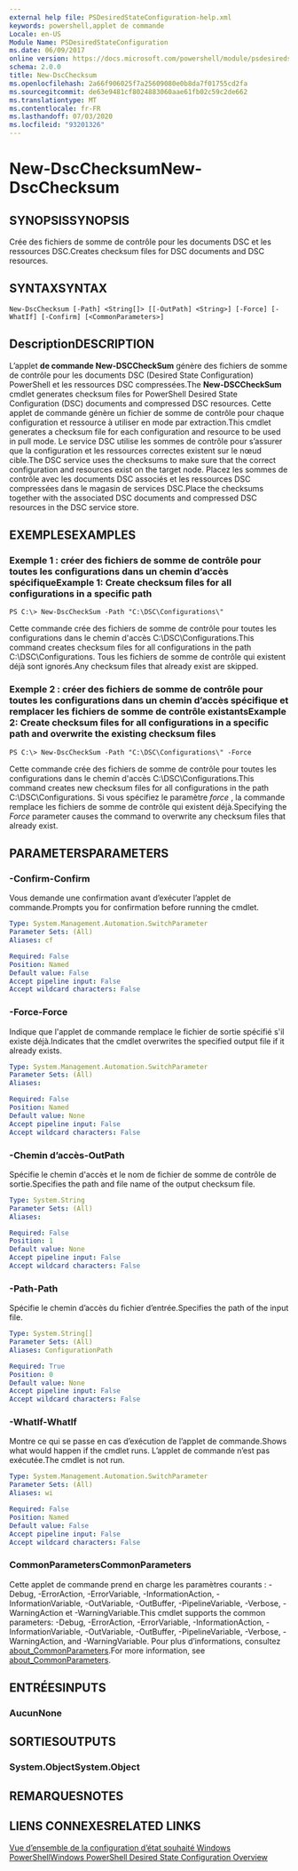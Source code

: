 ```yaml
---
external help file: PSDesiredStateConfiguration-help.xml
keywords: powershell,applet de commande
Locale: en-US
Module Name: PSDesiredStateConfiguration
ms.date: 06/09/2017
online version: https://docs.microsoft.com/powershell/module/psdesiredstateconfiguration/new-dscchecksum?view=powershell-7&WT.mc_id=ps-gethelp
schema: 2.0.0
title: New-DscChecksum
ms.openlocfilehash: 2a66f906025f7a25609080e0b8da7f01755cd2fa
ms.sourcegitcommit: de63e9481cf8024883060aae61fb02c59c2de662
ms.translationtype: MT
ms.contentlocale: fr-FR
ms.lasthandoff: 07/03/2020
ms.locfileid: "93201326"
---
```

# <span data-ttu-id="67f79-103">New-DscChecksum</span><span class="sxs-lookup"><span data-stu-id="67f79-103">New-DscChecksum</span></span>

## <span data-ttu-id="67f79-104">SYNOPSIS</span><span class="sxs-lookup"><span data-stu-id="67f79-104">SYNOPSIS</span></span>
<span data-ttu-id="67f79-105">Crée des fichiers de somme de contrôle pour les documents DSC et les ressources DSC.</span><span class="sxs-lookup"><span data-stu-id="67f79-105">Creates checksum files for DSC documents and DSC resources.</span></span>

## <span data-ttu-id="67f79-106">SYNTAX</span><span class="sxs-lookup"><span data-stu-id="67f79-106">SYNTAX</span></span>

```
New-DscChecksum [-Path] <String[]> [[-OutPath] <String>] [-Force] [-WhatIf] [-Confirm] [<CommonParameters>]
```

## <span data-ttu-id="67f79-107">Description</span><span class="sxs-lookup"><span data-stu-id="67f79-107">DESCRIPTION</span></span>

<span data-ttu-id="67f79-108">L’applet **de commande New-DSCCheckSum** génère des fichiers de somme de contrôle pour les documents DSC (Desired State Configuration) PowerShell et les ressources DSC compressées.</span><span class="sxs-lookup"><span data-stu-id="67f79-108">The **New-DSCCheckSum** cmdlet generates checksum files for PowerShell Desired State Configuration (DSC) documents and compressed DSC resources.</span></span>
<span data-ttu-id="67f79-109">Cette applet de commande génère un fichier de somme de contrôle pour chaque configuration et ressource à utiliser en mode par extraction.</span><span class="sxs-lookup"><span data-stu-id="67f79-109">This cmdlet generates a checksum file for each configuration and resource to be used in pull mode.</span></span>
<span data-ttu-id="67f79-110">Le service DSC utilise les sommes de contrôle pour s’assurer que la configuration et les ressources correctes existent sur le nœud cible.</span><span class="sxs-lookup"><span data-stu-id="67f79-110">The DSC service uses the checksums to make sure that the correct configuration and resources exist on the target node.</span></span>
<span data-ttu-id="67f79-111">Placez les sommes de contrôle avec les documents DSC associés et les ressources DSC compressées dans le magasin de services DSC.</span><span class="sxs-lookup"><span data-stu-id="67f79-111">Place the checksums together with the associated DSC documents and compressed DSC resources in the DSC service store.</span></span>

## <span data-ttu-id="67f79-112">EXEMPLES</span><span class="sxs-lookup"><span data-stu-id="67f79-112">EXAMPLES</span></span>

### <span data-ttu-id="67f79-113">Exemple 1 : créer des fichiers de somme de contrôle pour toutes les configurations dans un chemin d’accès spécifique</span><span class="sxs-lookup"><span data-stu-id="67f79-113">Example 1: Create checksum files for all configurations in a specific path</span></span>

```
PS C:\> New-DscCheckSum -Path "C:\DSC\Configurations\"
```

<span data-ttu-id="67f79-114">Cette commande crée des fichiers de somme de contrôle pour toutes les configurations dans le chemin d'accès C:\DSC\Configurations.</span><span class="sxs-lookup"><span data-stu-id="67f79-114">This command creates checksum files for all configurations in the path C:\DSC\Configurations.</span></span>
<span data-ttu-id="67f79-115">Tous les fichiers de somme de contrôle qui existent déjà sont ignorés.</span><span class="sxs-lookup"><span data-stu-id="67f79-115">Any checksum files that already exist are skipped.</span></span>

### <span data-ttu-id="67f79-116">Exemple 2 : créer des fichiers de somme de contrôle pour toutes les configurations dans un chemin d’accès spécifique et remplacer les fichiers de somme de contrôle existants</span><span class="sxs-lookup"><span data-stu-id="67f79-116">Example 2: Create checksum files for all configurations in a specific path and overwrite the existing checksum files</span></span>

```
PS C:\> New-DscCheckSum -Path "C:\DSC\Configurations\" -Force
```

<span data-ttu-id="67f79-117">Cette commande crée des fichiers de somme de contrôle pour toutes les configurations dans le chemin d'accès C:\DSC\Configurations.</span><span class="sxs-lookup"><span data-stu-id="67f79-117">This command creates new checksum files for all configurations in the path C:\DSC\Configurations.</span></span>
<span data-ttu-id="67f79-118">Si vous spécifiez le paramètre *force* , la commande remplace les fichiers de somme de contrôle qui existent déjà.</span><span class="sxs-lookup"><span data-stu-id="67f79-118">Specifying the *Force* parameter causes the command to overwrite any checksum files that already exist.</span></span>

## <span data-ttu-id="67f79-119">PARAMETERS</span><span class="sxs-lookup"><span data-stu-id="67f79-119">PARAMETERS</span></span>

### <span data-ttu-id="67f79-120">-Confirm</span><span class="sxs-lookup"><span data-stu-id="67f79-120">-Confirm</span></span>

<span data-ttu-id="67f79-121">Vous demande une confirmation avant d’exécuter l’applet de commande.</span><span class="sxs-lookup"><span data-stu-id="67f79-121">Prompts you for confirmation before running the cmdlet.</span></span>

```yaml
Type: System.Management.Automation.SwitchParameter
Parameter Sets: (All)
Aliases: cf

Required: False
Position: Named
Default value: False
Accept pipeline input: False
Accept wildcard characters: False
```

### <span data-ttu-id="67f79-122">-Force</span><span class="sxs-lookup"><span data-stu-id="67f79-122">-Force</span></span>

<span data-ttu-id="67f79-123">Indique que l'applet de commande remplace le fichier de sortie spécifié s'il existe déjà.</span><span class="sxs-lookup"><span data-stu-id="67f79-123">Indicates that the cmdlet overwrites the specified output file if it already exists.</span></span>

```yaml
Type: System.Management.Automation.SwitchParameter
Parameter Sets: (All)
Aliases:

Required: False
Position: Named
Default value: None
Accept pipeline input: False
Accept wildcard characters: False
```

### <span data-ttu-id="67f79-124">-Chemin d’accès</span><span class="sxs-lookup"><span data-stu-id="67f79-124">-OutPath</span></span>

<span data-ttu-id="67f79-125">Spécifie le chemin d'accès et le nom de fichier de somme de contrôle de sortie.</span><span class="sxs-lookup"><span data-stu-id="67f79-125">Specifies the path and file name of the output checksum file.</span></span>

```yaml
Type: System.String
Parameter Sets: (All)
Aliases:

Required: False
Position: 1
Default value: None
Accept pipeline input: False
Accept wildcard characters: False
```

### <span data-ttu-id="67f79-126">-Path</span><span class="sxs-lookup"><span data-stu-id="67f79-126">-Path</span></span>

<span data-ttu-id="67f79-127">Spécifie le chemin d’accès du fichier d’entrée.</span><span class="sxs-lookup"><span data-stu-id="67f79-127">Specifies the path of the input file.</span></span>

```yaml
Type: System.String[]
Parameter Sets: (All)
Aliases: ConfigurationPath

Required: True
Position: 0
Default value: None
Accept pipeline input: False
Accept wildcard characters: False
```

### <span data-ttu-id="67f79-128">-WhatIf</span><span class="sxs-lookup"><span data-stu-id="67f79-128">-WhatIf</span></span>

<span data-ttu-id="67f79-129">Montre ce qui se passe en cas d’exécution de l’applet de commande.</span><span class="sxs-lookup"><span data-stu-id="67f79-129">Shows what would happen if the cmdlet runs.</span></span>
<span data-ttu-id="67f79-130">L’applet de commande n’est pas exécutée.</span><span class="sxs-lookup"><span data-stu-id="67f79-130">The cmdlet is not run.</span></span>

```yaml
Type: System.Management.Automation.SwitchParameter
Parameter Sets: (All)
Aliases: wi

Required: False
Position: Named
Default value: False
Accept pipeline input: False
Accept wildcard characters: False
```

### <span data-ttu-id="67f79-131">CommonParameters</span><span class="sxs-lookup"><span data-stu-id="67f79-131">CommonParameters</span></span>

<span data-ttu-id="67f79-132">Cette applet de commande prend en charge les paramètres courants : -Debug, -ErrorAction, -ErrorVariable, -InformationAction, -InformationVariable, -OutVariable, -OutBuffer, -PipelineVariable, -Verbose, -WarningAction et -WarningVariable.</span><span class="sxs-lookup"><span data-stu-id="67f79-132">This cmdlet supports the common parameters: -Debug, -ErrorAction, -ErrorVariable, -InformationAction, -InformationVariable, -OutVariable, -OutBuffer, -PipelineVariable, -Verbose, -WarningAction, and -WarningVariable.</span></span> <span data-ttu-id="67f79-133">Pour plus d’informations, consultez [about_CommonParameters](https://go.microsoft.com/fwlink/?LinkID=113216).</span><span class="sxs-lookup"><span data-stu-id="67f79-133">For more information, see [about_CommonParameters](https://go.microsoft.com/fwlink/?LinkID=113216).</span></span>

## <span data-ttu-id="67f79-134">ENTRÉES</span><span class="sxs-lookup"><span data-stu-id="67f79-134">INPUTS</span></span>

### <span data-ttu-id="67f79-135">Aucun</span><span class="sxs-lookup"><span data-stu-id="67f79-135">None</span></span>

## <span data-ttu-id="67f79-136">SORTIES</span><span class="sxs-lookup"><span data-stu-id="67f79-136">OUTPUTS</span></span>

### <span data-ttu-id="67f79-137">System.Object</span><span class="sxs-lookup"><span data-stu-id="67f79-137">System.Object</span></span>

## <span data-ttu-id="67f79-138">REMARQUES</span><span class="sxs-lookup"><span data-stu-id="67f79-138">NOTES</span></span>

## <span data-ttu-id="67f79-139">LIENS CONNEXES</span><span class="sxs-lookup"><span data-stu-id="67f79-139">RELATED LINKS</span></span>

[<span data-ttu-id="67f79-140">Vue d’ensemble de la configuration d’état souhaité Windows PowerShell</span><span class="sxs-lookup"><span data-stu-id="67f79-140">Windows PowerShell Desired State Configuration Overview</span></span>](/powershell/scripting/dsc/overview/dscforengineers)
